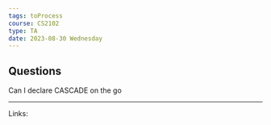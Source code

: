 ```yaml
---
tags: toProcess
course: CS2102
type: TA
date: 2023-08-30 Wednesday
---
```

## Questions

Can I declare CASCADE on the go

---
Links:
